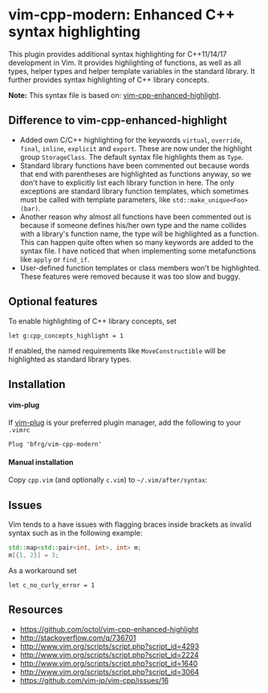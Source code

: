 # vim-cpp-modern: Enhanced C++ syntax highlighting

This plugin provides additional syntax highlighting for C++11/14/17 development
in Vim. It provides highlighting of functions, as well as all types,
helper types and helper template variables in the standard library.  It further
provides syntax highlighting of C++ library concepts.

**Note:** This syntax file is based on:
[vim-cpp-enhanced-highlight](https://github.com/octol/vim-cpp-enhanced-highlight).


## Difference to vim-cpp-enhanced-highlight

- Added own C/C++ highlighting for the keywords `virtual`, `override`, `final`,
  `inline`, `explicit` and `export`. These are now under the highlight group
  `StorageClass`. The default syntax file highlights them as `Type`.
- Standard library functions have been commented out because words that end with
  parentheses are highlighted as functions anyway, so we don't have to
  explicitly list each library function in here. The only exceptions are
  standard library function templates, which sometimes must be called with
  template parameters, like `std::make_unique<Foo>(bar)`.
- Another reason why almost all functions have been commented out is because if
  someone defines his/her own type and the name collides with a library's
  function name, the type will be highlighted as a function. This can happen
  quite often when so many keywords are added to the syntax file. I have noticed
  that when implementing some metafunctions like `apply` or `find_if`.
- User-defined function templates or class members won't be highlighted. These
  features were removed because it was too slow and buggy.


## Optional features

To enable highlighting of C++ library concepts, set
```vim
let g:cpp_concepts_highlight = 1
```
If enabled, the named requirements like `MoveConstructible` will be highlighted
as standard library types.


## Installation

#### vim-plug

If [vim-plug](https://github.com/junegunn/vim-plug) is your preferred plugin
manager, add the following to your `.vimrc`
```vim
Plug 'bfrg/vim-cpp-modern'
```

#### Manual installation

Copy `cpp.vim` (and optionally `c.vim`) to `~/.vim/after/syntax`:


## Issues

Vim tends to a have issues with flagging braces inside brackets as invalid
syntax such as in the following example:
```cpp
std::map<std::pair<int, int>, int> m;
m[{1, 2}] = 3;
```

As a workaround set
```vim
let c_no_curly_error = 1
```


## Resources

- https://github.com/octol/vim-cpp-enhanced-highlight
- http://stackoverflow.com/q/736701
- http://www.vim.org/scripts/script.php?script_id=4293
- http://www.vim.org/scripts/script.php?script_id=2224
- http://www.vim.org/scripts/script.php?script_id=1640
- http://www.vim.org/scripts/script.php?script_id=3064
- https://github.com/vim-jp/vim-cpp/issues/16
